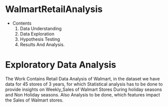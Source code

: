 # WalmartRetailAnalysis
 * Contents 
    1. Data Understanding
    2. Data Exploration
    3. Hypothesis Testing
    4. Results And Analysis.
    
# Exploratory Data Analysis 
  The Work Contains Retail Data Analysis of Walmart, in the dataset we have data for 45 stores of 3 years, for which Statistical analysis has to be done to provide insights on Weekly_Sales of Walmart Stores During holiday seasons and Non Holiday seasons. Also Analysis to be done, which features impact the Sales of Walmart stores.
  

